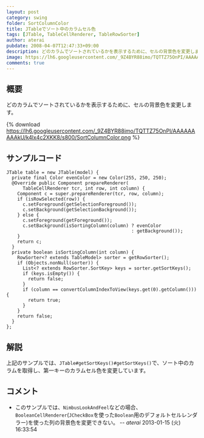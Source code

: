 ```yaml
---
layout: post
category: swing
folder: SortColumnColor
title: JTableでソート中のカラムセル色
tags: [JTable, TableCellRenderer, TableRowSorter]
author: aterai
pubdate: 2008-04-07T12:47:33+09:00
description: どのカラムでソートされているかを表示するために、セルの背景色を変更します。
image: https://lh6.googleusercontent.com/_9Z4BYR88imo/TQTTZ75OnPI/AAAAAAAAAkU/k4lx4c2XKK8/s800/SortColumnColor.png
comments: true
---
```

## 概要
どのカラムでソートされているかを表示するために、セルの背景色を変更します。

{% download https://lh6.googleusercontent.com/_9Z4BYR88imo/TQTTZ75OnPI/AAAAAAAAAkU/k4lx4c2XKK8/s800/SortColumnColor.png %}

## サンプルコード
<pre class="prettyprint"><code>JTable table = new JTable(model) {
  private final Color evenColor = new Color(255, 250, 250);
  @Override public Component prepareRenderer(
      TableCellRenderer tcr, int row, int column) {
    Component c = super.prepareRenderer(tcr, row, column);
    if (isRowSelected(row)) {
      c.setForeground(getSelectionForeground());
      c.setBackground(getSelectionBackground());
    } else {
      c.setForeground(getForeground());
      c.setBackground(isSortingColumn(column) ? evenColor
                                              : getBackground());
    }
    return c;
  }
  private boolean isSortingColumn(int column) {
    RowSorter&lt;? extends TableModel&gt; sorter = getRowSorter();
    if (Objects.nonNull(sorter)) {
      List&lt;? extends RowSorter.SortKey&gt; keys = sorter.getSortKeys();
      if (keys.isEmpty()) {
        return false;
      }
      if (column == convertColumnIndexToView(keys.get(0).getColumn())) {
        return true;
      }
    }
    return false;
  }
};
</code></pre>

## 解説
上記のサンプルでは、`JTable#getSortKeys()#getSortKeys()`で、ソート中のカラムを取得し、第一キーのカラムセル色を変更しています。

## コメント
- このサンプルでは、`NimbusLookAndFeel`などの場合、`BooleanCellRenderer`(`JCheckBox`を使った`Boolean`用のデフォルトセルレンダラー)を使った列の背景色を変更できない。 -- *aterai* 2013-01-15 (火) 16:33:54

<!-- dummy comment line for breaking list -->
